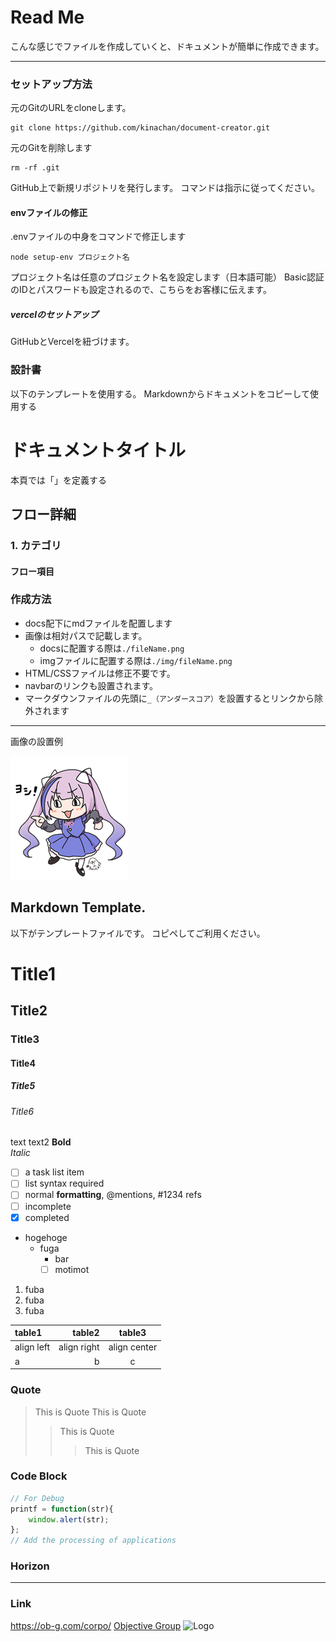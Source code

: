 # Read Me

こんな感じでファイルを作成していくと、ドキュメントが簡単に作成できます。

---


### セットアップ方法
元のGitのURLをcloneします。

```
git clone https://github.com/kinachan/document-creator.git
```
元のGitを削除します
```
rm -rf .git
```
GitHub上で新規リポジトリを発行します。
コマンドは指示に従ってください。


#### envファイルの修正
.envファイルの中身をコマンドで修正します

```
node setup-env プロジェクト名
```
プロジェクト名は任意のプロジェクト名を設定します（日本語可能）
Basic認証のIDとパスワードも設定されるので、こちらをお客様に伝えます。


##### vercelのセットアップ
GitHubとVercelを紐づけます。


### 設計書

以下のテンプレートを使用する。
Markdownからドキュメントをコピーして使用する

# ドキュメントタイトル

本頁では「」を定義する

## フロー詳細

### 1. カテゴリ

#### フロー項目






### 作成方法

- docs配下にmdファイルを配置します
- 画像は相対パスで記載します。
  - docsに配置する際は`./fileName.png`
  - imgファイルに配置する際は`./img/fileName.png`
- HTML/CSSファイルは修正不要です。
- navbarのリンクも設置されます。
- マークダウンファイルの先頭に`_（アンダースコア）`を設置するとリンクから除外されます

---
画像の設置例

![Logo](./img/yoshi_cocoa.png)


## Markdown Template.
以下がテンプレートファイルです。
コピペしてご利用ください。


# Title1
## Title2
### Title3
#### Title4
##### Title5
###### Title6
text
text2
**Bold**  
*Italic*  


- [ ] a task list item
- [ ] list syntax required
- [ ] normal **formatting**, @mentions, #1234 refs
- [ ] incomplete
- [x] completed
- hogehoge
  - fuga
    - bar
    - [ ] motimot
1. fuba
1. fuba
1. fuba

|table1|table2|table3|
|:--|--:|:--:|
|align left|align right|align center|
|a|b|c|

### Quote
>This is Quote
>This is Quote
>>This is Quote
>>>This is Quote


### Code Block
```JavaScript
// For Debug
printf = function(str){
    window.alert(str);
};
// Add the processing of applications
```
### Horizon
---
### Link
https://ob-g.com/corpo/
[Objective Group](https://ob-g.com/corpo/)
![Logo](https://ob-g.com/obg_staging/wp-content/themes/obg/res/img/03_slider/top.jpg)
